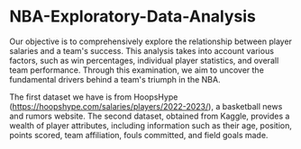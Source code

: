 # NBA-Exploratory-Data-Analysis


Our objective is to comprehensively explore the relationship between player salaries and a team's success. This analysis takes into account various factors, such as win percentages, individual player statistics, and overall team performance. Through this examination, we aim to uncover the fundamental drivers behind a team's triumph in the NBA.

The first dataset we have is from HoopsHype (https://hoopshype.com/salaries/players/2022-2023/), a basketball news and rumors website. 
The second dataset, obtained from Kaggle, provides a wealth of player attributes, including information such as their age, position, points scored, team affiliation, fouls committed, and field goals made. 
